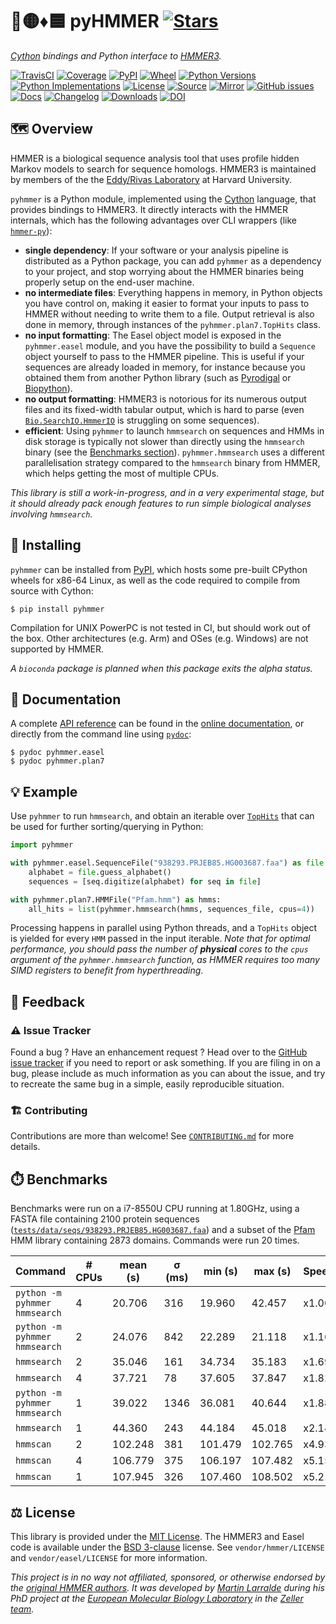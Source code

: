 # 🐍🟡♦️🟦 pyHMMER [![Stars](https://img.shields.io/github/stars/althonos/pyhmmer.svg?style=social&maxAge=3600&label=Star)](https://github.com/althonos/pyhmmer/stargazers)

*[Cython](https://cython.org/) bindings and Python interface to [HMMER3](http://hmmer.org/).*

[![TravisCI](https://img.shields.io/travis/com/althonos/pyhmmer/master.svg?maxAge=600&style=flat-square)](https://travis-ci.com/althonos/pyhmmer/branches)
[![Coverage](https://img.shields.io/codecov/c/gh/althonos/pyhmmer?style=flat-square&maxAge=3600)](https://codecov.io/gh/althonos/pyhmmer/)
[![PyPI](https://img.shields.io/pypi/v/pyhmmer.svg?style=flat-square&maxAge=3600)](https://pypi.org/project/pyhmmer)
[![Wheel](https://img.shields.io/pypi/wheel/pyhmmer.svg?style=flat-square&maxAge=3600)](https://pypi.org/project/pyhmmer/#files)
[![Python Versions](https://img.shields.io/pypi/pyversions/pyhmmer.svg?style=flat-square&maxAge=3600)](https://pypi.org/project/pyhmmer/#files)
[![Python Implementations](https://img.shields.io/pypi/implementation/pyhmmer.svg?style=flat-square&maxAge=3600&label=impl)](https://pypi.org/project/pyhmmer/#files)
[![License](https://img.shields.io/badge/license-MIT-blue.svg?style=flat-square&maxAge=2678400)](https://choosealicense.com/licenses/mit/)
[![Source](https://img.shields.io/badge/source-GitHub-303030.svg?maxAge=2678400&style=flat-square)](https://github.com/althonos/pyhmmer/)
[![Mirror](https://img.shields.io/badge/mirror-EMBL-009f4d?style=flat-square&maxAge=2678400)](https://git.embl.de/larralde/pyhmmer/)
[![GitHub issues](https://img.shields.io/github/issues/althonos/pyhmmer.svg?style=flat-square&maxAge=600)](https://github.com/althonos/pyhmmer/issues)
[![Docs](https://img.shields.io/readthedocs/pyhmmer/latest?style=flat-square&maxAge=600)](https://pyhmmer.readthedocs.io)
[![Changelog](https://img.shields.io/badge/keep%20a-changelog-8A0707.svg?maxAge=2678400&style=flat-square)](https://github.com/althonos/pyhmmer/blob/master/CHANGELOG.md)
[![Downloads](https://img.shields.io/badge/dynamic/json?style=flat-square&color=303f9f&maxAge=86400&label=downloads&query=%24.total_downloads&url=https%3A%2F%2Fapi.pepy.tech%2Fapi%2Fprojects%2Fpyhmmer)](https://pepy.tech/project/pyhmmer)
[![DOI](https://img.shields.io/badge/doi-10.5281%2Fzenodo.4270012-purple?style=flat-square&maxAge=86400)](https://doi.org/10.5281/zenodo.4270012)

<!-- [![AppVeyor](https://img.shields.io/appveyor/build/althonos/pyhmmer/master.svg?logo=appveyor&maxAge=600&style=flat-square)](https://ci.appveyor.com/project/althonos/pyhmmer/history) -->
<!-- [![Bioconda](https://img.shields.io/conda/vn/bioconda/pyhmmer?style=flat-square&maxAge=3600)](https://anaconda.org/bioconda/pyhmmer) -->


## 🗺️ Overview

HMMER is a biological sequence analysis tool that uses profile hidden Markov
models to search for sequence homologs. HMMER3 is maintained by members of the
the [Eddy/Rivas Laboratory](http://eddylab.org/) at Harvard University.

`pyhmmer` is a Python module, implemented using the [Cython](https://cython.org/)
language, that provides bindings to HMMER3. It directly interacts with the
HMMER internals, which has the following advantages over CLI wrappers
(like [`hmmer-py`](https://pypi.org/project/hmmer/)):

- **single dependency**: If your software or your analysis pipeline is
  distributed as a Python package, you can add `pyhmmer` as a dependency to
  your project, and stop worrying about the HMMER binaries being properly
  setup on the end-user machine.
- **no intermediate files**: Everything happens in memory, in Python objects
  you have control on, making it easier to format your inputs to pass to
  HMMER without needing to write them to a file. Output retrieval is also
  done in memory, through instances of the `pyhmmer.plan7.TopHits` class.
- **no input formatting**: The Easel object model is exposed in the `pyhmmer.easel`
  module, and you have the possibility to build a `Sequence` object yourself
  to pass to the HMMER pipeline. This is useful if your sequences are already
  loaded in memory, for instance because you obtained them from another
  Python library (such as [Pyrodigal](https://github.com/althonos/pyrodigal)
  or [Biopython](https://biopython.org/)).
- **no output formatting**: HMMER3 is notorious for its numerous output files
  and its fixed-width tabular output, which is hard to parse (even
  [`Bio.SearchIO.HmmerIO`](https://biopython.org/docs/dev/api/Bio.SearchIO.HmmerIO.html)
  is struggling on some sequences).
- **efficient**: Using `pyhmmer` to launch `hmmsearch` on sequences
  and HMMs in disk storage is typically not slower than directly using the
  `hmmsearch` binary (see the [Benchmarks section](#%EF%B8%8F-benchmarks)).
  `pyhmmer.hmmsearch` uses a different parallelisation strategy compared to
  the `hmmsearch` binary from HMMER, which helps getting the most of
  multiple CPUs.

*This library is still a work-in-progress, and in a very experimental stage,
but it should already pack enough features to run simple biological analyses
involving `hmmsearch`.*


## 🔧 Installing

`pyhmmer` can be installed from [PyPI](https://pypi.org/project/pyhmmer/),
which hosts some pre-built CPython wheels for x86-64 Linux, as well as the
code required to compile from source with Cython:
```console
$ pip install pyhmmer
```

Compilation for UNIX PowerPC is not tested in CI, but should work out of the
box. Other architectures (e.g. Arm) and OSes (e.g. Windows) are not
supported by HMMER.

*A `bioconda` package is planned when this package exits the alpha status.*

## 📖 Documentation

A complete [API reference](https://pyhmmer.readthedocs.io/en/stable/api/) can
be found in the [online documentation](https://pyhmmer.readthedocs.io/), or
directly from the command line using
[`pydoc`](https://docs.python.org/3/library/pydoc.html):
```console
$ pydoc pyhmmer.easel
$ pydoc pyhmmer.plan7
```


## 💡 Example

Use `pyhmmer` to run `hmmsearch`, and obtain an iterable over
[`TopHits`](https://pyhmmer.readthedocs.io/en/latest/api/plan7.html#pyhmmer.plan7.TopHits)
that can be used for further sorting/querying in Python:

```python
import pyhmmer

with pyhmmer.easel.SequenceFile("938293.PRJEB85.HG003687.faa") as file:
    alphabet = file.guess_alphabet()
    sequences = [seq.digitize(alphabet) for seq in file]

with pyhmmer.plan7.HMMFile("Pfam.hmm") as hmms:
    all_hits = list(pyhmmer.hmmsearch(hmms, sequences_file, cpus=4))
```

Processing happens in parallel using Python threads, and a ``TopHits``
object is yielded for every ``HMM`` passed in the input iterable. *Note that
for optimal performance, you should pass the number of **physical** cores to
the `cpus` argument of the `pyhmmer.hmmsearch` function, as HMMER requires
too many SIMD registers to benefit from hyperthreading*.


## 💭 Feedback

### ⚠️ Issue Tracker

Found a bug ? Have an enhancement request ? Head over to the [GitHub issue
tracker](https://github.com/althonos/pyhmmer/issues) if you need to report
or ask something. If you are filing in on a bug, please include as much
information as you can about the issue, and try to recreate the same bug
in a simple, easily reproducible situation.

### 🏗️ Contributing

Contributions are more than welcome! See [`CONTRIBUTING.md`](https://github.com/althonos/pyhmmer/blob/master/CONTRIBUTING.md) for more details.

## ⏱️ Benchmarks

Benchmarks were run on a i7-8550U CPU running at 1.80GHz, using a FASTA file
containing 2100 protein sequences
([`tests/data/seqs/938293.PRJEB85.HG003687.faa`](https://github.com/althonos/pyhmmer/blob/master/tests/data/seqs/938293.PRJEB85.HG003687.faa))
and a subset of the [Pfam](https://pfam.xfam.org/) HMM library containing
2873 domains. Commands were run 20 times.

| Command                       | # CPUs | mean (s) | σ (ms) | min (s) | max (s) | Speedup |
|-------------------------------|--------|----------|--------|---------|---------|---------|
| `python -m pyhmmer hmmsearch` |      4 |  20.706  |  316   |  19.960 |  42.457 |   x1.00 |
| `python -m pyhmmer hmmsearch` |      2 |  24.076  |  842   |  22.289 |  21.118 |   x1.16 |
| `hmmsearch`                   |      2 |  35.046  |  161   |  34.734 |  35.183 |   x1.69 |
| `hmmsearch`                   |      4 |  37.721  |   78   |  37.605 |  37.847 |   x1.82 |
| `python -m pyhmmer hmmsearch` |      1 |  39.022  | 1346   |  36.081 |  40.644 |   x1.88 |
| `hmmsearch`                   |      1 |  44.360  |  243   |  44.184 |  45.018 |   x2.14 |
| `hmmscan`                     |      2 | 102.248  |  381   | 101.479 | 102.765 |   x4.93 |
| `hmmscan`                     |      4 | 106.779  |  375   | 106.197 | 107.482 |   x5.15 |
| `hmmscan`                     |      1 | 107.945  |  326   | 107.460 | 108.502 |   x5.21 |


## ⚖️ License

This library is provided under the [MIT License](https://choosealicense.com/licenses/mit/).
The HMMER3 and Easel code is available under the
[BSD 3-clause](https://choosealicense.com/licenses/bsd-3-clause/) license.
See `vendor/hmmer/LICENSE` and `vendor/easel/LICENSE` for more information.

*This project is in no way not affiliated, sponsored, or otherwise endorsed by
the [original HMMER authors](http://hmmer.org/). It was developed by
[Martin Larralde](https://github.com/althonos/pyhmmer) during his PhD project
at the [European Molecular Biology Laboratory](https://www.embl.de/) in
the [Zeller team](https://github.com/zellerlab).*
